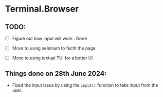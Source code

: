 # Terminal.Browser

## TODO:
- [ ] Figure out how input will work : Done
- [ ] Move to using selenium to fecth the page
- [ ] Move to using textual TUI for a better UI


## Things done on 28th June 2024:
- Fixed the input issue by using the `input()` function to take input from the user.
